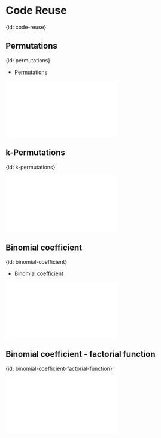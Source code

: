 # Code Reuse
{id: code-reuse}

##  Permutations
{id: permutations}

* [Permutations](https://en.wikipedia.org/wiki/Permutation)

![](examples/code-reuse/permutation.py)

## k-Permutations
{id: k-permutations}

![](examples/code-reuse/k_permutation.py)


## Binomial coefficient
{id: binomial-coefficient}

* [Binomial coefficient](https://en.wikipedia.org/wiki/Binomial_coefficient)

![](examples/code-reuse/binomial_coefficient.py)

## Binomial coefficient - factorial function
{id: binomial-coefficient-factorial-function}


![](examples/code-reuse/binomial_coefficient_function.py)

